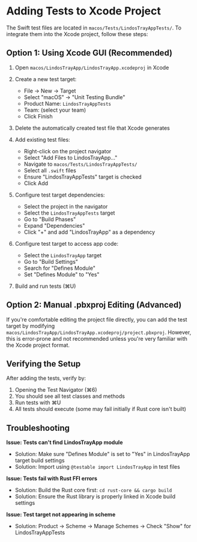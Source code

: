# Adding Tests to Xcode Project

The Swift test files are located in `macos/Tests/LindosTrayAppTests/`. To integrate them into the Xcode project, follow these steps:

## Option 1: Using Xcode GUI (Recommended)

1. Open `macos/LindosTrayApp/LindosTrayApp.xcodeproj` in Xcode

2. Create a new test target:
   - File → New → Target
   - Select "macOS" → "Unit Testing Bundle"
   - Product Name: `LindosTrayAppTests`
   - Team: (select your team)
   - Click Finish

3. Delete the automatically created test file that Xcode generates

4. Add existing test files:
   - Right-click on the project navigator
   - Select "Add Files to LindosTrayApp..."
   - Navigate to `macos/Tests/LindosTrayAppTests/`
   - Select all `.swift` files
   - Ensure "LindosTrayAppTests" target is checked
   - Click Add

5. Configure test target dependencies:
   - Select the project in the navigator
   - Select the `LindosTrayAppTests` target
   - Go to "Build Phases"
   - Expand "Dependencies"
   - Click "+" and add "LindosTrayApp" as a dependency

6. Configure test target to access app code:
   - Select the `LindosTrayApp` target
   - Go to "Build Settings"
   - Search for "Defines Module"
   - Set "Defines Module" to "Yes"

7. Build and run tests (⌘U)

## Option 2: Manual .pbxproj Editing (Advanced)

If you're comfortable editing the project file directly, you can add the test target by modifying `macos/LindosTrayApp/LindosTrayApp.xcodeproj/project.pbxproj`. However, this is error-prone and not recommended unless you're very familiar with the Xcode project format.

## Verifying the Setup

After adding the tests, verify by:

1. Opening the Test Navigator (⌘6)
2. You should see all test classes and methods
3. Run tests with ⌘U
4. All tests should execute (some may fail initially if Rust core isn't built)

## Troubleshooting

**Issue: Tests can't find LindosTrayApp module**
- Solution: Make sure "Defines Module" is set to "Yes" in LindosTrayApp target build settings
- Solution: Import using `@testable import LindosTrayApp` in test files

**Issue: Tests fail with Rust FFI errors**
- Solution: Build the Rust core first: `cd rust-core && cargo build`
- Solution: Ensure the Rust library is properly linked in Xcode build settings

**Issue: Test target not appearing in scheme**
- Solution: Product → Scheme → Manage Schemes → Check "Show" for LindosTrayAppTests
